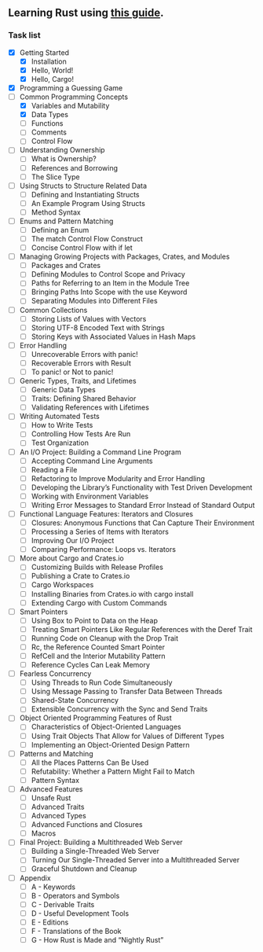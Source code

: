 ## Learning Rust using [this guide](https://doc.rust-lang.ru/book/).

### Task list

+ [x] Getting Started
  + [x] Installation
  + [x] Hello, World!
  + [x] Hello, Cargo!
+ [x] Programming a Guessing Game
+ [ ] Common Programming Concepts
  + [x] Variables and Mutability
  + [x] Data Types
  + [ ] Functions
  + [ ] Comments
  + [ ] Control Flow
+ [ ] Understanding Ownership
  + [ ] What is Ownership?
  + [ ] References and Borrowing
  + [ ] The Slice Type
+ [ ] Using Structs to Structure Related Data
  + [ ] Defining and Instantiating Structs
  + [ ] An Example Program Using Structs
  + [ ] Method Syntax
+ [ ] Enums and Pattern Matching
  + [ ] Defining an Enum
  + [ ] The match Control Flow Construct
  + [ ] Concise Control Flow with if let
+ [ ] Managing Growing Projects with Packages, Crates, and Modules
  + [ ] Packages and Crates
  + [ ] Defining Modules to Control Scope and Privacy
  + [ ] Paths for Referring to an Item in the Module Tree
  + [ ] Bringing Paths Into Scope with the use Keyword
  + [ ] Separating Modules into Different Files
+ [ ] Common Collections
  + [ ] Storing Lists of Values with Vectors
  + [ ] Storing UTF-8 Encoded Text with Strings
  + [ ] Storing Keys with Associated Values in Hash Maps
+ [ ] Error Handling
  + [ ] Unrecoverable Errors with panic!
  + [ ] Recoverable Errors with Result
  + [ ] To panic! or Not to panic!
+ [ ] Generic Types, Traits, and Lifetimes
  + [ ] Generic Data Types
  + [ ] Traits: Defining Shared Behavior
  + [ ] Validating References with Lifetimes
+ [ ] Writing Automated Tests
  + [ ] How to Write Tests
  + [ ]  Controlling How Tests Are Run
  + [ ]  Test Organization
+ [ ] An I/O Project: Building a Command Line Program
  + [ ] Accepting Command Line Arguments
  + [ ] Reading a File
  + [ ] Refactoring to Improve Modularity and Error Handling
  + [ ] Developing the Library’s Functionality with Test Driven Development
  + [ ] Working with Environment Variables
  + [ ] Writing Error Messages to Standard Error Instead of Standard Output
+ [ ] Functional Language Features: Iterators and Closures
  + [ ] Closures: Anonymous Functions that Can Capture Their Environment
  + [ ]  Processing a Series of Items with Iterators
  + [ ]  Improving Our I/O Project
  + [ ]  Comparing Performance: Loops vs. Iterators
+ [ ] More about Cargo and Crates.io
  + [ ] Customizing Builds with Release Profiles
  + [ ] Publishing a Crate to Crates.io
  + [ ] Cargo Workspaces
  + [ ] Installing Binaries from Crates.io with cargo install
  + [ ] Extending Cargo with Custom Commands
+ [ ] Smart Pointers
  + [ ] Using Box<T> to Point to Data on the Heap
  + [ ] Treating Smart Pointers Like Regular References with the Deref Trait
  + [ ] Running Code on Cleanup with the Drop Trait
  + [ ] Rc<T>, the Reference Counted Smart Pointer
  + [ ] RefCell<T> and the Interior Mutability Pattern
  + [ ] Reference Cycles Can Leak Memory
+ [ ] Fearless Concurrency
  + [ ] Using Threads to Run Code Simultaneously
  + [ ] Using Message Passing to Transfer Data Between Threads
  + [ ] Shared-State Concurrency
  + [ ] Extensible Concurrency with the Sync and Send Traits
+ [ ] Object Oriented Programming Features of Rust
  + [ ] Characteristics of Object-Oriented Languages
  + [ ] Using Trait Objects That Allow for Values of Different Types
  + [ ] Implementing an Object-Oriented Design Pattern
+ [ ] Patterns and Matching
  + [ ] All the Places Patterns Can Be Used
  + [ ] Refutability: Whether a Pattern Might Fail to Match
  + [ ] Pattern Syntax
+ [ ] Advanced Features
  + [ ] Unsafe Rust
  + [ ] Advanced Traits
  + [ ] Advanced Types
  + [ ] Advanced Functions and Closures
  + [ ] Macros
+ [ ] Final Project: Building a Multithreaded Web Server
  + [ ] Building a Single-Threaded Web Server
  + [ ] Turning Our Single-Threaded Server into a Multithreaded Server
  + [ ] Graceful Shutdown and Cleanup
+ [ ] Appendix
  + [ ] A - Keywords
  + [ ] B - Operators and Symbols
  + [ ] C - Derivable Traits
  + [ ] D - Useful Development Tools
  + [ ] E - Editions
  + [ ] F - Translations of the Book
  + [ ] G - How Rust is Made and “Nightly Rust”

